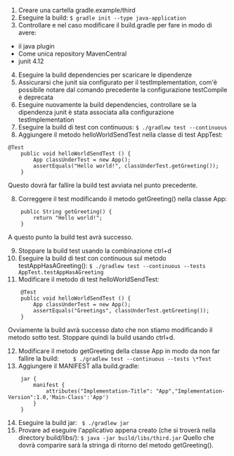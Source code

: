 1. Creare una cartella gradle.example/third
2. Eseguire la build: `$ gradle init --type java-application`
3. Controllare e nel caso modificare il build.gradle per fare in modo di avere:
- il java plugin
- Come unica repository MavenCentral
- junit 4.12
4. Eseguire la build dependencies per scaricare le dipendenze
5. Assicurarsi che junit sia configurato per il testImplementation, com'è possibile notare dal comando precedente la configurazione testCompile è deprecata
5. Eseguire nuovamente la build dependencies, controllare se la dipendenza junit è stata associata alla configurazione testImplementation
6. Eseguire la build di test con continuous: `$ ./gradlew test --continuous`
7. Aggiungere il metodo helloWorldSendTest nella classe di test AppTest:
```
@Test 
    public void helloWorldSendTest () {
	    App classUnderTest = new App();
	    assertEquals("Hello world!", classUnderTest.getGreeting());
    }
```
Questo dovrà far fallire la build test avviata nel punto precedente.

8. Correggere il test modificando il metodo getGreeting() nella classe App:
```
    public String getGreeting() {
        return "Hello world!";
    }
```
A questo punto la build test avrà successo.

9. Stoppare la build test usando la combinazione ctrl+d
10. Eseguire la build di test con continuous sul metodo testAppHasAGreeting(): 
`$ ./gradlew test --continuous --tests AppTest.testAppHasAGreeting`
11. Modificare il metodo di test helloWorldSendTest:
```
    @Test 
    public void helloWorldSendTest () {
	    App classUnderTest = new App();
	    assertEquals("Greetings", classUnderTest.getGreeting());
    }
```
Ovviamente la build avrà successo dato che non stiamo modificando il metodo sotto test. Stoppare quindi la build usando ctrl+d.

12. Modificare il metodo getGreeting della classe App in modo da non far fallire la build:
`    $ ./gradlew test --continuous --tests \*Test`
13. Aggiungere il MANIFEST alla build.gradle:
```
    jar {
        manifest {
            attributes("Implementation-Title": "App","Implementation-Version":1.0,'Main-Class':'App')
        }
    }
```
14. Eseguire la build jar: ` $ ./gradlew jar`
15. Provare ad eseguire l'applicativo appena creato (che si troverà nella directory build/libs/):
        `$ java -jar build/libs/third.jar`
    Quello che dovrà comparire sarà la stringa di ritorno del metodo getGreeting().

